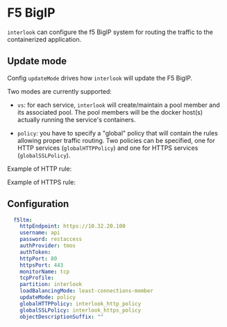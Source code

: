 # F5 BigIP

`interlook` can configure the f5 BigIP system for routing the traffic to the containerized application.

## Update mode

Config `updateMode` drives how `interlook` will update the F5 BigIP.

Two modes are currently supported:

 * `vs`: for each service, `interlook` will create/maintain a pool member and its associated pool. The pool members will be the docker host(s) actually running the service's containers.

 * `policy`: you have to specify a "global" policy that will contain the rules allowing proper traffic routing.
Two policies can be specified, one for HTTP services (`globalHTTPPolicy`) and one for HTTPS services (`globalSSLPolicy`).


Example of HTTP rule:


Example of HTTPS rule:

    

## Configuration

```yaml
  f5ltm:
    httpEndpoint: https://10.32.20.100
    username: api
    password: restaccess
    authProvider: tmos
    authToken:
    httpPort: 80
    httpsPort: 443
    monitorName: tcp
    tcpProfile:
    partition: interlook
    loadBalancingMode: least-connections-member
    updateMode: policy
    globalHTTPPolicy: interlook_http_policy
    globalSSLPolicy: interlook_https_policy
    objectDescriptionSuffix: ""
```
